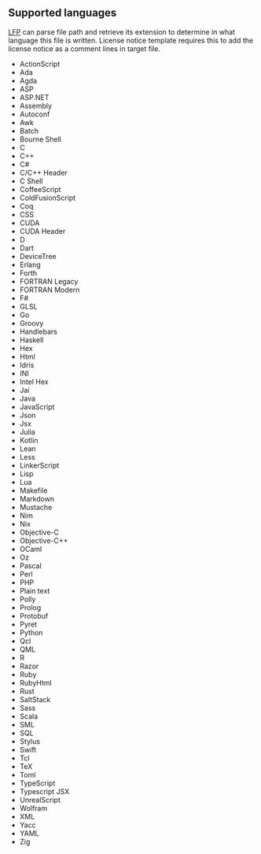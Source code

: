 ## Supported languages

[LFP](https://github.com/YuriyLisovskiy/lfp) can parse file path and retrieve its
extension to determine in what language this file is written. License notice template
requires this to add the license notice as a comment lines in target file.   

* ActionScript
* Ada
* Agda
* ASP
* ASP.NET
* Assembly
* Autoconf
* Awk
* Batch
* Bourne Shell
* C
* C++
* C#
* C/C++ Header
* C Shell
* CoffeeScript
* ColdFusionScript
* Coq
* CSS
* CUDA
* CUDA Header
* D
* Dart
* DeviceTree
* Erlang
* Forth
* FORTRAN Legacy
* FORTRAN Modern
* F#
* GLSL
* Go
* Groovy
* Handlebars
* Haskell
* Hex
* Html
* Idris
* INI
* Intel Hex
* Jai
* Java
* JavaScript
* Json
* Jsx
* Julia
* Kotlin
* Lean
* Less
* LinkerScript
* Lisp
* Lua
* Makefile
* Markdown
* Mustache
* Nim
* Nix
* Objective-C
* Objective-C++
* OCaml
* Oz
* Pascal
* Perl
* PHP
* Plain text
* Polly
* Prolog
* Protobuf
* Pyret
* Python
* Qcl
* QML
* R
* Razor
* Ruby
* RubyHtml
* Rust
* SaltStack
* Sass
* Scala
* SML
* SQL
* Stylus
* Swift
* Tcl
* TeX
* Toml
* TypeScript
* Typescript JSX
* UnrealScript
* Wolfram
* XML
* Yacc
* YAML
* Zig
